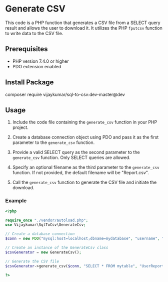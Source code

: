 # Generate CSV

This code is a PHP function that generates a CSV file from a SELECT query result and allows the user to download it. It utilizes the PHP `fputcsv` function to write data to the CSV file.

## Prerequisites

- PHP version 7.4.0 or higher
- PDO extension enabled

## Install Package

composer require vijaykumar/sql-to-csv:dev-master@dev

## Usage

1. Include the code file containing the `generate_csv` function in your PHP project.

2. Create a database connection object using PDO and pass it as the first parameter to the `generate_csv` function.

3. Provide a valid SELECT query as the second parameter to the `generate_csv` function. Only SELECT queries are allowed.

4. Specify an optional filename as the third parameter to the `generate_csv` function. If not provided, the default filename will be "Report.csv".

5. Call the `generate_csv` function to generate the CSV file and initiate the download.

### Example

```php
<?php

require_once "./vendor/autoload.php";
use Vijaykumar\SqlToCsv\GenerateCsv;

// Create a database connection
$conn = new PDO("mysql:host=localhost;dbname=mydatabase", "username", "password");

// Create an instance of the GenerateCsv class
$csvGenerator = new GenerateCsv();

// Generate the CSV file
$csvGenerator->generate_csv($conn, "SELECT * FROM mytable", "UserReport");

?>
```